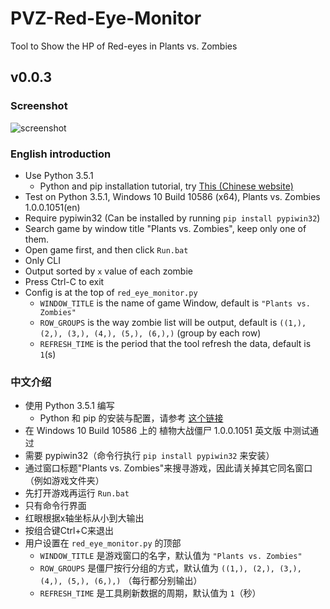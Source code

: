 # PVZ-Red-Eye-Monitor

Tool to Show the HP of Red-eyes in Plants vs. Zombies

## v0.0.3

### Screenshot

![screenshot](https://cloud.githubusercontent.com/assets/7543632/11874625/b3c9ee5a-a51b-11e5-84ef-87dd83855af8.png)

### English introduction

- Use Python 3.5.1
  - Python and pip installation tutorial, try [This (Chinese website)](http://www.tuicool.com/articles/eiM3Er3)
- Test on Python 3.5.1, Windows 10 Build 10586 (x64), Plants vs. Zombies 1.0.0.1051(en)
- Require pypiwin32 (Can be installed by running `pip install pypiwin32`)
- Search game by window title "Plants vs. Zombies", keep only one of them.
- Open game first, and then click `Run.bat`
- Only CLI
- Output sorted by `x` value of each zombie
- Press Ctrl-C to exit
- Config is at the top of `red_eye_monitor.py`
  - `WINDOW_TITLE` is the name of game Window, default is `"Plants vs. Zombies"`
  - `ROW_GROUPS` is the way zombie list will be output, default is `((1,), (2,), (3,), (4,), (5,), (6,),)` (group by each row)
  - `REFRESH_TIME` is the period that the tool refresh the data, default is `1`(s)

### 中文介绍

- 使用 Python 3.5.1 编写
  - Python 和 pip 的安装与配置，请参考 [这个链接](http://www.tuicool.com/articles/eiM3Er3)
- 在 Windows 10 Build 10586 上的 植物大战僵尸 1.0.0.1051 英文版 中测试通过
- 需要 pypiwin32（命令行执行 `pip install pypiwin32` 来安装）
- 通过窗口标题"Plants vs. Zombies"来搜寻游戏，因此请关掉其它同名窗口（例如游戏文件夹）
- 先打开游戏再运行 `Run.bat`
- 只有命令行界面
- 红眼根据x轴坐标从小到大输出
- 按组合键Ctrl+C来退出
- 用户设置在 `red_eye_monitor.py` 的顶部
  - `WINDOW_TITLE` 是游戏窗口的名字，默认值为 `"Plants vs. Zombies"`
  - `ROW_GROUPS` 是僵尸按行分组的方式，默认值为 `((1,), (2,), (3,), (4,), (5,), (6,),)` （每行都分别输出）
  - `REFRESH_TIME` 是工具刷新数据的周期，默认值为 `1`（秒）